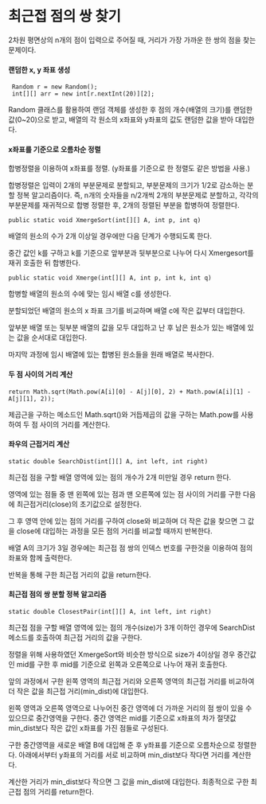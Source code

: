 # 최근접 점의 쌍 찾기

2차원 평면상의 n개의 점이 입력으로 주어질 때, 거리가 가장 가까운 한 쌍의 점을 찾는 문제이다.



#### 랜덤한 x, y 좌표 생성

```
 Random r = new Random();
 int[][] arr = new int[r.nextInt(20)][2];
```

Random 클래스를 활용하여 랜덤 객체를 생성한 후 점의 개수(배열의 크기)를 랜덤한 값(0~20)으로 받고, 배열의 각 원소의 x좌표와 y좌표의 값도 랜덤한 값을 받아 대입한다.



#### x좌표를 기준으로 오름차순 정렬

합병정렬을 이용하여 x좌표를 정렬. (y좌표를 기준으로 한 정렬도 같은 방법을 사용.)

합병정렬은 입력이 2개의 부분문제로 분할되고, 부분문제의 크기가 1/2로 감소하는 분할 정복 알고리즘이다. 즉, n개의 숫자들을 n/2개씩 2개의 부분문제로 분할하고, 각각의 부분문제를 재귀적으로 합병 정렬한 후, 2개의 정렬된 부분을 합병하여 정렬한다.

```
public static void XmergeSort(int[][] A, int p, int q)
```

배열의 원소의 수가 2개 이상일 경우에만 다음 단계가 수행되도록 한다. 

중간 값인 k를 구하고 k를 기준으로 앞부분과 뒷부분으로 나누어 다시 Xmergesort를 재귀 호출한 뒤 합병한다.

```
public static void Xmerge(int[][] A, int p, int k, int q)
```

합병할 배열의 원소의 수에 맞는 임시 배열 c를 생성한다. 

분할되었던 배열의 원소의 x 좌표 크기를 비교하며 배열 c에 작은 값부터 대입한다. 

앞부분 배열 또는 뒷부분 배열의 값을 모두 대입하고 난 후 남은 원소가 있는 배열에 있는 값을 순서대로 대입한다. 

마지막 과정에 임시 배열에 있는 합병된 원소들을 원래 배열로 복사한다.



#### 두 점 사이의 거리 계산

```
return Math.sqrt(Math.pow(A[i][0] - A[j][0], 2) + Math.pow(A[i][1] - A[j][1], 2));
```

제곱근을 구하는 메소드인 Math.sqrt()와 거듭제곱의 값을 구하는 Math.pow를 사용하여 두 점 사이의 거리를 계산한다.



#### 좌우의 근접거리 계산

```
static double SearchDist(int[][] A, int left, int right)
```

최근접 점을 구할 배열 영역에 있는 점의 개수가 2개 미만일 경우 return 한다. 

영역에 있는 점들 중 맨 왼쪽에 있는 점과 맨 오른쪽에 있는 점 사이의 거리를 구한 다음에 최근접거리(close)의 초기값으로 설정한다. 

그 후 영역 안에 있는 점의 거리를 구하여 close와 비교하며 더 작은 값을 찾으면 그 값을 close에 대입하는 과정을 모든 점의 거리를 비교할 때까지 반복한다. 

배열 A의 크기가 3일 경우에는 최근접 점 쌍의 인덱스 번호를 구한것을 이용하여 점의 좌표와 함께 출력한다. 

반복을 통해 구한 최근접 거리의 값을 return한다.



#### 최근접 점의 쌍 분할 정복 알고리즘

```
static double ClosestPair(int[][] A, int left, int right)
```

최근접 점을 구할 배열 영역에 있는 점의 개수(size)가 3개 이하인 경우에  SearchDist메소드를 호출하여 최근접 거리의 값을 구한다.  

정렬을 위해 사용하였던  XmergeSort와 비슷한 방식으로 size가 4이상일 경우 중간값인 mid를 구한 후 mid를 기준으로 왼쪽과 오른쪽으로 나누어 재귀 호출한다.  

앞의 과정에서 구한 왼쪽 영역의 최근접 거리와 오른쪽 영역의 최근접 거리를 비교하여 더 작은 값을 최근접 거리(min_dist)에 대입한다. 

왼쪽 영역과 오른쪽 영역으로 나누어진 중간 영역에 더 가까운 거리의 점 쌍이 있을 수 있으므로 중간영역을 구한다. 중간 영역은 mid를 기준으로 x좌표의 차가 절댓값 min_dist보다 작은 값인 x좌표를 가진 점들로 구성된다.  

구한 중간영역을 새로운 배열 B에 대입해 준 후 y좌표를 기준으로 오름차순으로 정렬한다.  아래에서부터 y좌표의 거리를 서로 비교하며 min_dist보다 작다면 거리를 계산한다.  

계산한 거리가 min_dist보다 작으면 그 값을 min_dist에 대입한다. 최종적으로 구한 최근접 점의 거리를 return한다.

